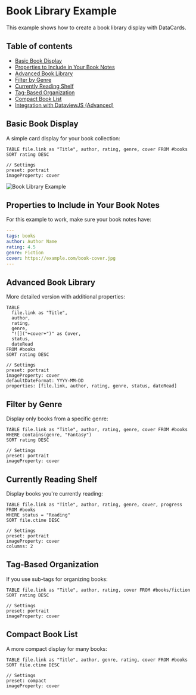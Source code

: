 # Book Library Example

This example shows how to create a book library display with DataCards.

## Table of contents

- [Basic Book Display](#basic-book-display)
- [Properties to Include in Your Book Notes](#properties-to-include-in-your-book-notes)
- [Advanced Book Library](#advanced-book-library)
- [Filter by Genre](#filter-by-genre)
- [Currently Reading Shelf](#currently-reading-shelf)
- [Tag-Based Organization](#tag-based-organization)
- [Compact Book List](#compact-book-list)
- [Integration with DataviewJS (Advanced)](#integration-with-dataviewjs-advanced)

## Basic Book Display

A simple card display for your book collection:

```dataview
TABLE file.link as "Title", author, rating, genre, cover FROM #books
SORT rating DESC

// Settings
preset: portrait
imageProperty: cover
```

![Book Library Example](../assets/images/screenshot-6.png)

## Properties to Include in Your Book Notes

For this example to work, make sure your book notes have:

```yaml
---
tags: books
author: Author Name
rating: 4.5
genre: Fiction
cover: https://example.com/book-cover.jpg
---
```

## Advanced Book Library

More detailed version with additional properties:

```dataview
TABLE 
  file.link as "Title", 
  author, 
  rating, 
  genre, 
  "![]("+cover+")" as Cover,
  status,
  dateRead 
FROM #books
SORT rating DESC

// Settings
preset: portrait
imageProperty: cover
defaultDateFormat: YYYY-MM-DD
properties: [file.link, author, rating, genre, status, dateRead]
```

## Filter by Genre

Display only books from a specific genre:

```dataview
TABLE file.link as "Title", author, rating, genre, cover FROM #books
WHERE contains(genre, "Fantasy")
SORT rating DESC

// Settings
preset: portrait
imageProperty: cover
```

## Currently Reading Shelf

Display books you're currently reading:

```dataview
TABLE file.link as "Title", author, rating, genre, cover, progress FROM #books
WHERE status = "Reading"
SORT file.ctime DESC

// Settings
preset: portrait
imageProperty: cover
columns: 2
```

## Tag-Based Organization

If you use sub-tags for organizing books:

```dataview
TABLE file.link as "Title", author, rating, cover FROM #books/fiction
SORT rating DESC

// Settings
preset: portrait
imageProperty: cover
```

## Compact Book List

A more compact display for many books:

```dataview
TABLE file.link as "Title", author, genre, rating, cover FROM #books
SORT file.ctime DESC

// Settings
preset: compact
imageProperty: cover
```

